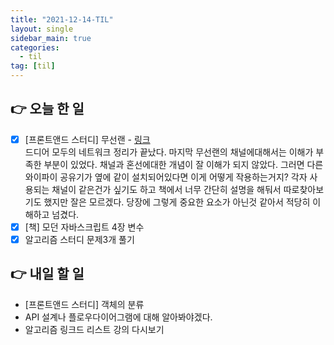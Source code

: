 ```yaml
---
title: "2021-12-14-TIL"
layout: single
sidebar_main: true
categories: 
  - til
tag: [til]
---
```


## 👉 오늘 한 일

- [x]  [프론트앤드 스터디] 무선랜 - [링크](https://namgyungkim.github.io/web/2021_12_15/) <br />
    드디어 모두의 네트워크 정리가 끝났다. 마지막 무선랜의 채널에대해서는 이해가 부족한 부분이 있었다.
    채널과 혼선에대한 개념이 잘 이해가 되지 않았다. 그러면 다른 와이파이 공유기가 옆에 같이 설치되어있다면 이게 어떻게 작용하는거지? 각자 사용되는 채널이 같은건가 싶기도 하고 책에서 너무 간단히 설명을 해둬서 따로찾아보기도 했지만 잘은 모르겠다.
    당장에 그렇게 중요한 요소가 아닌것 같아서 적당히 이해하고 넘겼다. 
- [x]  [책] 모던 자바스크립트 4장 변수
- [x]  알고리즘 스터디 문제3개 풀기

## 👉 내일 할 일

- [프론트앤드 스터디] 객체의 분류
- API 설계나 플로우다이어그램에 대해 알아봐야겠다.
- 알고리즘 링크드 리스트 강의 다시보기

<br /><br /><br /><br />
